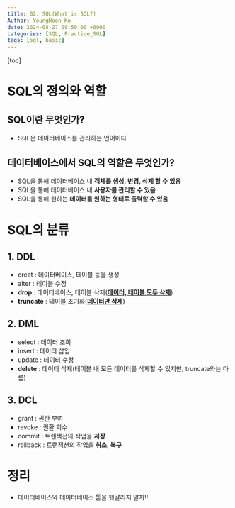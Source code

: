 ```yaml
---
title: 02. SQL(What is SQL?)
Author: YoungHoon Ko
date: 2024-08-27 09:50:00 +0900
categories: [SQL, Practice_SQL]
tags: [sql, basic]
---
```

[toc]

# SQL의 정의와 역할

## SQL이란 무엇인가?

- SQL은 데이터베이스를 관리하는 언어이다

## 데이터베이스에서 SQL의 역할은 무엇인가?

- SQL을 통해 데이터베이스 내 **객체를 생성, 변경, 삭제 할 수 있음**
- SQL을 통해 데이터베이스 내 **사용자를 관리할 수 있음**
- SQL을 통해 원하는 **데이터를 원하는 형태로 출력할 수 있음**

# SQL의 분류

## 1. DDL

- creat : 데이터베이스, 테이블 등을 생성
- alter : 테이블 수정
- **drop** : 데이터베이스, 테이블 삭제(**<u>데이터, 테이블 모두 삭제</u>**)
- **truncate** : 테이블 초기화(**<u>데이터만 삭제</u>**)

## 2. DML

- select : 데이터 조회
- insert : 데이터 삽입
- update : 데이터 수정
- **delete** : 데이터 삭제(테이블 내 모든 데이터를 삭제할 수 있지만, truncate와는 다름)

## 3. DCL

- grant : 권한 부여
- revoke : 권환 회수
- commit : 트랜잭션의 작업을 **저장**
- rollback : 트랜잭션의 작업을 **취소, 복구**

# 정리

- 데이터베이스와 데이터베이스 툴을 헷갈리지 말자!!